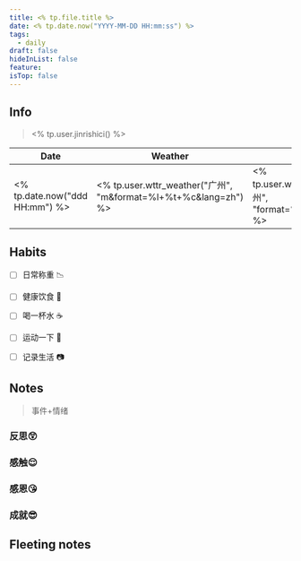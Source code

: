 ```yaml
---
title: <% tp.file.title %>
date: <% tp.date.now("YYYY-MM-DD HH:mm:ss") %>
tags:
  - daily
draft: false
hideInList: false
feature: 
isTop: false
---
```




## Info
> <% tp.user.jinrishici() %>

| Date           | Weather      | Moon |
| -------------- | ------------ | ---- |
| <% tp.date.now("ddd HH:mm") %> |<% tp.user.wttr_weather("广州", "m&format=%l+%t+%c&lang=zh") %>|<% tp.user.wttr_weather("广州", "format=%m&lang=zh") %>|




## Habits
- [ ] 日常称重 📉
- [ ] 健康饮食 🥗
- [ ] 喝一杯水 ☕️
- [ ] 运动一下 🏃
- [ ] 记录生活 📷


## Notes
> 事件+情绪
### 反思😲

### 感触😌

### 感恩😘

### 成就😎


## Fleeting notes
